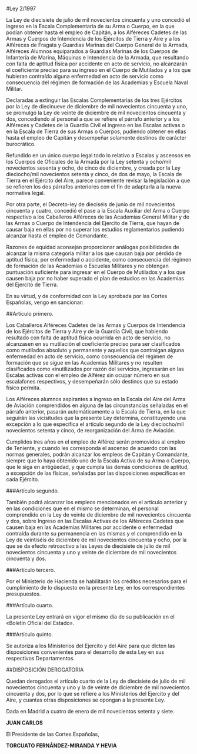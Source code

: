 #Ley 2/1997

La Ley de diecisiete de julio de mil novecientos cincuenta y uno concedió el ingreso en la Escala Complementaria de su Arma o Cuerpo, en la que podían obtener hasta el empleo de Capitán, a los Alféreces Cadetes de las Armas y Cuerpos de Intendencia de los Ejércitos de Tierra y Aire y a los Alféreces de Fragata y Guardias Marinas del Cuerpo General de la Armada, Alféreces Alumnos equiparados a Guardias Marinas de los Cuerpos de Infantería de Marina, Máquinas e Intendencia de la Armada, que resultando con falta de aptitud física por accidente en acto de servicio, no alcanzarán el coeficiente preciso para su ingreso en el Cuerpo de Mutilados y a los que hubieran contraído alguna enfermedad en acto de servicio como consecuencia del régimen de formación de las Academias y Escuela Naval Militar.

Declaradas a extinguir las Escalas Complementarias de los tres Ejércitos por la Ley de diecinueve de diciembre de mil novecientos cincuenta y uno, se promulgó la Ley de veinte de diciembre de mil novecientos cincuenta y dos, concediendo al personal a que se refiere el párrafo anterior y a los Alféreces y Cadetes de la Guardia Civil el ingreso en las Escalas activas o en la Escala de Tierra de sus Armas o Cuerpos, pudiendo obtener en ellas hasta el empleo de Capitán y desempeñar solamente destinos de carácter burocrático.

Refundido en un único cuerpo legal todo lo relativo a Escalas y ascensos en los Cuerpos de Oficiales de la Armada por la Ley setenta y ocho/mil novecientos sesenta y ocho, de cinco de diciembre, y creada por la Ley dieciocho/mil novecientos setenta y cinco, de dos de mayo, la Escala de Tierra en el Ejército del Aire, parece conveniente revisar la legislación a que se refieren los dos párrafos anteriores con el fin de adaptarla a la nueva normativa legal.

Por otra parte, el Decreto-ley de dieciséis de junio de mil novecientos cincuenta y cuatro, concedió el pase a la Escala Auxiliar del Arma o Cuerpo respectivo a los Caballeros Alféreces de las Academias General Militar y de las Armas o Cuerpo de Intendencia del Ejercito de Tierra, que hayan de causar baja en ellas por no superar los estudios reglamentarios pudiendo alcanzar hasta el empleo de Comandante.

Razones de equidad aconsejan proporcionar análogas posibilidades de alcanzar la misma categoría militar a los que causan baja por pérdida de aptitud física, por enfermedad o accidente, como consecuencia del régimen de formación de las Academias o Escuelas Militares y no obtengan puntuación suficiente para ingresar en el Cuerpo de Mutilados y a los que causen baja por no haber superado el plan de estudios en las Academias del Ejercito de Tierra.

En su virtud, y de conformidad con la Ley aprobada por las Cortes Españolas, vengo en sancionar:

##Artículo primero.

Los Caballeros Alféreces Cadetes de las Armas y Cuerpos de Intendencia de los Ejércitos de Tierra y Aire y de la Guardia Civil, que habiendo resultado con falta de aptitud física ocurrida en acto de servicio, no alcanzasen en su mutilación el coeficiente preciso para ser clasificados como mutilados absoluto y permanente y aquellos que contraigan alguna enfermedad en acto de servicio, como consecuencia del régimen de formación que se sigue en las Academias Militares y no resulten clasificados como «inutilizados por razón del servicio», ingresarán en las Escalas activas con el empleo de Alférez sin ocupar número en sus escalafones respectivos, y desempeñarán sólo destinos que su estado físico permita.

Los Alféreces alumnos aspirantes a ingreso en la Escala del Aire del Arma de Aviación comprendidos en alguna de las circunstancias señaladas en el párrafo anterior, pasarán automáticamente a la Escala de Tierra, en la que seguirán las vicisitudes que la presente Ley determina, constituyendo una excepción a lo que especifica el artículo segundo de la Ley dieciocho/mil novecientos setenta y cinco, de reorganización del Arma de Aviación.

Cumplidos tres años en el empleo de Alférez serán promovidos al empleo de Teniente, y cuando les corresponda el ascenso de acuerdo con las normas generales, podrán alcanzar los empleos de Capitán y Comandante, siempre que lo haya obtenido uno de la Escala Activa de su Arma o Cuerpo, que le siga en antigüedad, y que cumpla las demás condiciones de aptitud, a excepción de las físicas, señaladas por las disposiciones específicas en cada Ejército.

###Artículo segundo.

También podrá alcanzar los empleos mencionados en el artículo anterior y en las condiciones que en el mismo se determinan, el personal comprendido en la Ley de veinte de diciembre de mil novecientos cincuenta y dos, sobre Ingreso en las Escalas Activas de los Alféreces Cadetes que causen baja en las Academias Militares por accidente o enfermedad contraída durante su permanencia en las mismas y el comprendido en la Ley de veintiséis de diciembre de mil novecientos cincuenta y ocho, por la que se da efecto retroactivo a las Leyes de diecisiete de julio de mil novecientos cincuenta y uno y veinte de diciembre de mil novecientos cincuenta y dos.

###Artículo tercero.

Por el Ministerio de Hacienda se habilitarán los créditos necesarios para el cumplimiento de lo dispuesto en la presente Ley, en los correspondientes presupuestos.

###Artículo cuarto.

La presente Ley entrará en vigor el mismo día de su publicación en el «Boletín Oficial del Estado».

###Artículo quinto.

Se autoriza a los Ministerios del Ejercito y del Aire para que dicten las disposiciones convenientes para el desarrollo de esta Ley en sus respectivos Departamentos.

##DISPOSICIÓN DEROGATORIA

Quedan derogados el artículo cuarto de la Ley de diecisiete de julio de mil novecientos cincuenta y uno y la de veinte de diciembre de mil novecientos cincuenta y dos, por lo que se refiere a los Ministerios del Ejercito y del Aire, y cuantas otras disposiciones se opongan a la presente Ley.

Dada en Madrid a cuatro de enero de mil novecientos setenta y siete.

**JUAN CARLOS**

El Presidente de las Cortes Españolas,

**TORCUATO FERNÁNDEZ-MIRANDA Y HEVIA**
